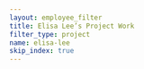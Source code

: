 ```yaml
---
layout: employee_filter
title: Elisa Lee’s Project Work
filter_type: project
name: elisa-lee
skip_index: true
---
```

